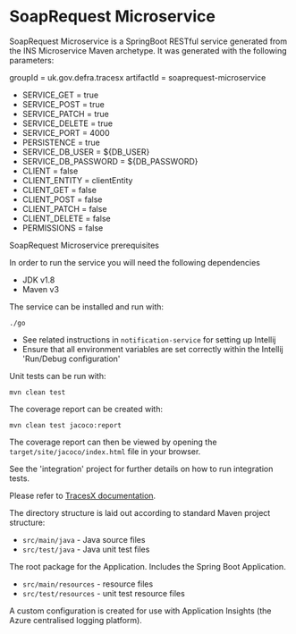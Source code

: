 # SoapRequest Microservice


SoapRequest Microservice is a SpringBoot RESTful service generated from the INS Microservice Maven archetype.
It was generated with the following parameters:

groupId = uk.gov.defra.tracesx
artifactId = soaprequest-microservice
- SERVICE_GET = true
- SERVICE_POST = true
- SERVICE_PATCH = true
- SERVICE_DELETE = true
- SERVICE_PORT = 4000
- PERSISTENCE = true
- SERVICE_DB_USER = ${DB_USER}
- SERVICE_DB_PASSWORD = ${DB_PASSWORD}
- CLIENT = false
- CLIENT_ENTITY = clientEntity
- CLIENT_GET = false
- CLIENT_POST = false
- CLIENT_PATCH = false
- CLIENT_DELETE = false
- PERMISSIONS = false


SoapRequest Microservice prerequisites



In order to run the service you will need the following dependencies

- JDK v1.8
- Maven v3


The service can be installed and run with:

```
./go
```


- See related instructions in `notification-service` for setting up Intellij
- Ensure that all environment variables are set correctly within the Intellij 'Run/Debug configuration'



Unit tests can be run with:

```
mvn clean test
```

The coverage report can be created with:

```
mvn clean test jacoco:report
```

The coverage report can then be viewed by opening the `target/site/jacoco/index.html` file in your browser.


See the 'integration' project for further details on how to run integration tests.


Please refer to [TracesX documentation](https://eaflood.atlassian.net/wiki/spaces/IM/pages/462356656/Docker+for+Local+Development).


The directory structure is laid out according to standard Maven project structure:


- `src/main/java` - Java source files
- `src/test/java` - Java unit test files



The root package for the Application.  Includes the Spring Boot Application.


- `src/main/resources` - resource files
- `src/test/resources` - unit test resource files


A custom configuration is created for use with Application Insights (the Azure centralised logging platform).
